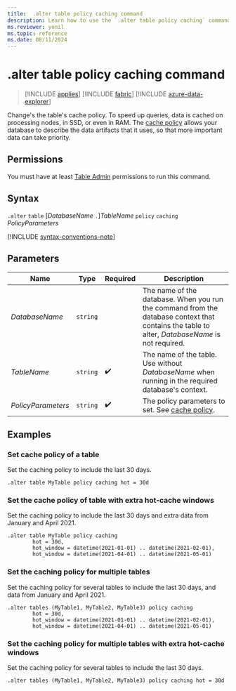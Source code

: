 ```yaml
---
title:  .alter table policy caching command
description: Learn how to use the `.alter table policy caching` command to change the table's cache policy.
ms.reviewer: yonil
ms.topic: reference
ms.date: 08/11/2024
---
```

# .alter table policy caching command

> [!INCLUDE [applies](../includes/applies-to-version/applies.md)] [!INCLUDE [fabric](../includes/applies-to-version/fabric.md)] [!INCLUDE [azure-data-explorer](../includes/applies-to-version/azure-data-explorer.md)]

Change's the table's cache policy. To speed up queries, data is cached on processing nodes, in SSD, or even in RAM. The [cache policy](cache-policy.md) allows your database to describe the data artifacts that it uses, so that more important data can take priority.

## Permissions

You must have at least [Table Admin](../access-control/role-based-access-control.md) permissions to run this command.

## Syntax

`.alter` `table` [*DatabaseName* `.`]*TableName* `policy` `caching` *PolicyParameters*

[!INCLUDE [syntax-conventions-note](../includes/syntax-conventions-note.md)]

## Parameters

|Name|Type|Required|Description|
|--|--|--|--|
| *DatabaseName* | `string` | | The name of the database. When you run the command from the database context that contains the table to alter, *DatabaseName* is not required.|
| *TableName* | `string` |  :heavy_check_mark: | The name of the table. Use without *DatabaseName* when running in the required database's context.|
| *PolicyParameters* | `string` |  :heavy_check_mark: | The policy parameters to set. See [cache policy](cache-policy.md).|

## Examples

### Set cache policy of a table

Set the caching policy to include the last 30 days.

```kusto
.alter table MyTable policy caching hot = 30d
```

### Set the cache policy of table with extra hot-cache windows

Set the caching policy to include the last 30 days and extra data from January and April 2021.

```kusto
.alter table MyTable policy caching 
        hot = 30d,
        hot_window = datetime(2021-01-01) .. datetime(2021-02-01),
        hot_window = datetime(2021-04-01) .. datetime(2021-05-01)
```

### Set the caching policy for multiple tables 

Set the caching policy for several tables to include the last 30 days, and data from January and April 2021.

```kusto
.alter tables (MyTable1, MyTable2, MyTable3) policy caching 
        hot = 30d,
        hot_window = datetime(2021-01-01) .. datetime(2021-02-01),
        hot_window = datetime(2021-04-01) .. datetime(2021-05-01)
```

### Set the caching policy for multiple tables with extra hot-cache windows

Set the caching policy for several tables to include the last 30 days.

```kusto
.alter tables (MyTable1, MyTable2, MyTable3) policy caching hot = 30d
```
